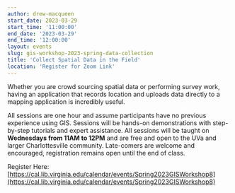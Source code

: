 ```yaml
---
author: drew-macqueen
start_date: 2023-03-29
start_time: '11:00:00'
end_date: '2023-03-29'
end_time: '12:00:00'
layout: events
slug: gis-workshop-2023-spring-data-collection
title: 'Collect Spatial Data in the Field'
location: 'Register for Zoom Link'
---
```


Whether you are crowd sourcing spatial data or performing survey work, having an application that records location and uploads data directly to a mapping application is incredibly useful.   

All sessions are one hour and assume participants have no previous experience using GIS.  Sessions will be hands-on demonstrations with step-by-step tutorials and expert assistance.  All sessions will be taught on **Wednesdays from 11AM to 12PM** and are free and open to the UVa and larger Charlottesville community. Late-comers are welcome and encouraged, registration remains open until the end of class.

Register Here: [https://cal.lib.virginia.edu/calendar/events/Spring2023GISWorkshop8](https://cal.lib.virginia.edu/calendar/events/Spring2023GISWorkshop8)